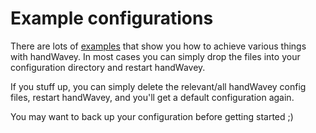 # Example configurations

There are lots of [examples](https://github.com/ksandom/handWavey/tree/main/examples) that show you how to achieve various things with handWavey. In most cases you can simply drop the files into your configuration directory and restart handWavey.

If you stuff up, you can simply delete the relevant/all handWavey config files, restart handWavey, and you'll get a default configuration again.

You may want to back up your configuration before getting started ;)
